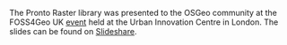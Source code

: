 The Pronto Raster library was presented to the OSGeo community at the FOSS4Geo UK [event](http://uk.osgeo.org/foss4guk2018/) held at the Urban Innovation Centre in London. The slides can be found on [Slideshare](https://www.slideshare.net/AlexHagenZanker/pronto-raster-v3). 
